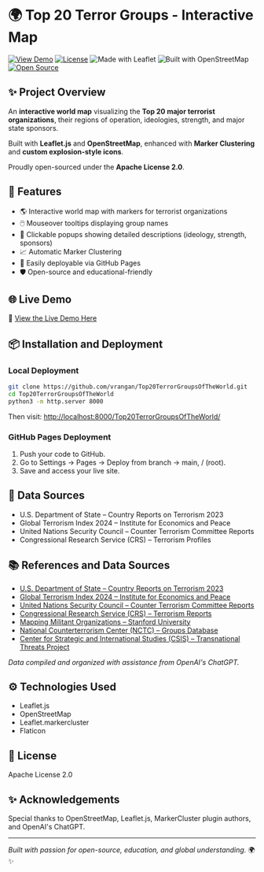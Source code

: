 
# 🌍 Top 20 Terror Groups - Interactive Map

[![View Demo](https://img.shields.io/badge/View-Demo-blue)](https://<your-username>.github.io/terror-groups-interactive-map-top20/)
[![License](https://img.shields.io/badge/License-Apache%202.0-green.svg)](LICENSE)
![Made with Leaflet](https://img.shields.io/badge/Made%20with-Leaflet.js-brightgreen)
![Built with OpenStreetMap](https://img.shields.io/badge/Built%20with-OpenStreetMap-blue)
[![Open Source](https://badges.frapsoft.com/os/v2/open-source.svg?v=103)](https://github.com/<your-username>/terror-groups-interactive-map-top20/)

## ✨ Project Overview

An **interactive world map** visualizing the **Top 20 major terrorist organizations**, their regions of operation, ideologies, strength, and major state sponsors.

Built with **Leaflet.js** and **OpenStreetMap**, enhanced with **Marker Clustering** and **custom explosion-style icons**.

Proudly open-sourced under the **Apache License 2.0**.

## 🚀 Features
- 🌎 Interactive world map with markers for terrorist organizations
- 🖱️ Mouseover tooltips displaying group names
- 📖 Clickable popups showing detailed descriptions (ideology, strength, sponsors)
- 📈 Automatic Marker Clustering
- 📄 Easily deployable via GitHub Pages
- 🛡️ Open-source and educational-friendly

## 🌐 Live Demo

🔗 [View the Live Demo Here](https://vrangan.github.io/Top20TerrorGroupsOfTheWorld/)

## 📦 Installation and Deployment

### Local Deployment

```bash
git clone https://github.com/vrangan/Top20TerrorGroupsOfTheWorld.git
cd Top20TerrorGroupsOfTheWorld
python3 -m http.server 8000
```

Then visit: [http://localhost:8000/Top20TerrorGroupsOfTheWorld/](http://localhost:8000/Top20TerrorGroupsOfTheWorld/)

### GitHub Pages Deployment

1. Push your code to GitHub.
2. Go to Settings → Pages → Deploy from branch → main, / (root).
3. Save and access your live site.

## 📜 Data Sources
- U.S. Department of State – Country Reports on Terrorism 2023
- Global Terrorism Index 2024 – Institute for Economics and Peace
- United Nations Security Council – Counter Terrorism Committee Reports
- Congressional Research Service (CRS) – Terrorism Profiles

## 📚 References and Data Sources

- [U.S. Department of State – Country Reports on Terrorism 2023](https://www.state.gov/reports/country-reports-on-terrorism-2023/)
- [Global Terrorism Index 2024 – Institute for Economics and Peace](https://www.visionofhumanity.org/maps/global-terrorism-index/)
- [United Nations Security Council – Counter Terrorism Committee Reports](https://www.un.org/securitycouncil/ctc/reports)
- [Congressional Research Service (CRS) – Terrorism Reports](https://crsreports.congress.gov/)
- [Mapping Militant Organizations – Stanford University](https://cisac.fsi.stanford.edu/mappingmilitants)
- [National Counterterrorism Center (NCTC) – Groups Database](https://www.dni.gov/nctc/groups.html)
- [Center for Strategic and International Studies (CSIS) – Transnational Threats Project](https://www.csis.org/programs/international-security-program/transnational-threats-project)

_Data compiled and organized with assistance from OpenAI's ChatGPT._

## ⚙️ Technologies Used
- Leaflet.js
- OpenStreetMap
- Leaflet.markercluster
- Flaticon

## 📃 License
Apache License 2.0

## ✨ Acknowledgements
Special thanks to OpenStreetMap, Leaflet.js, MarkerCluster plugin authors, and OpenAI's ChatGPT.


---

*Built with passion for open-source, education, and global understanding.* 🌍✨
